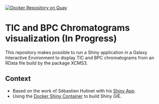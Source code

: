 [![Docker Repository on Quay](https://quay.io/repository/workflow4metabolomics/gie-shiny-chromato/status "Docker Repository on Quay")](https://quay.io/repository/workflow4metabolomics/gie-shiny-chromato)

# TIC and BPC Chromatograms visualization (In Progress)

This repository makes possible to run a Shiny application in a Galaxy Interactive Environment to display TIC and BPC chromatograms from an RData file build by the package XCMS3.

## Context

* Based on the work of Sébastien Hutinet with his [Shiny App](https://github.com/0driveshaft0/shiny_TIC_visualization).
* Using the [Docker Shiny Container](https://github.com/workflow4metabolomics/gie-shiny) to build Shiny GIE.

